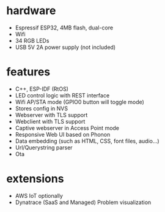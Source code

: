 # hardware
* Espressif ESP32, 4MB flash, dual-core
* Wifi
* 34 RGB LEDs
* USB 5V 2A power supply (not included)

# features
* C++, ESP-IDF (RtOS)
* LED control logic with REST interface
* Wifi AP/STA mode (GPIO0 button will toggle mode)
* Stores config in NVS
* Webserver with TLS support
* Webclient with TLS support
* Captive webserver in Access Point mode
* Responsive Web UI based on Phonon
* Data embedding (such as HTML, CSS, font files, audio...)
* Url/Querystring parser
* Ota

# extensions
* AWS IoT optionally
* Dynatrace (SaaS and Managed) Problem visualization


